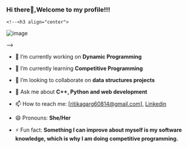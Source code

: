 ### Hi there👋,Welcome to my profile!!!
    <!--<h3 align="center">
![image](https://user-images.githubusercontent.com/6764957/87082196-3418a980-c25d-11ea-9987-0d9787d54100.png)
</h3> -->

- 🔭 I’m currently working on **Dynamic Programming**
- 🌱 I’m currently learning **Competitive Programming**
- 👯 I’m looking to collaborate on **data structures projects**

- 💬 Ask me about **C++, Python and web development**
- 📫 How to reach me: [ritikagarg60814@gmail.com], [Linkedin](https://www.linkedin.com/in/ritika-garg-b39270194/)
- 😄 Pronouns: **She/Her**
- ⚡ Fun fact: **Something I can improve about myself is my software knowledge, which is why I am doing competitive programming.**

